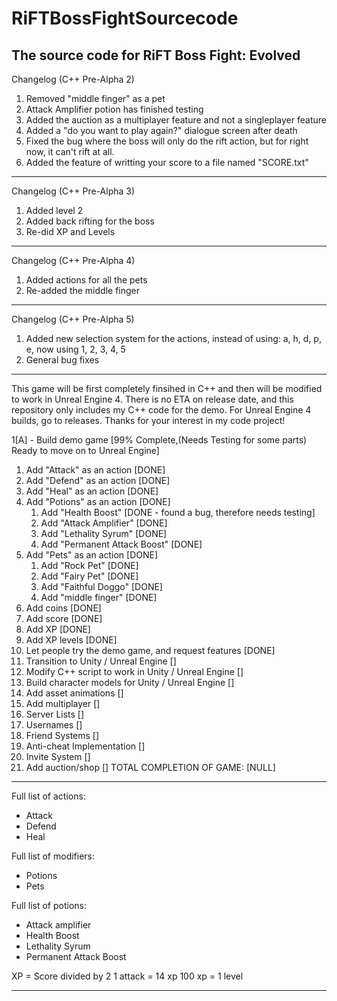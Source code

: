 # RiFTBossFightSourcecode
The source code for RiFT Boss Fight: Evolved
------------------------------------------
Changelog (C++ Pre-Alpha 2)
1. Removed "middle finger" as a pet
2. Attack Amplifier potion has finished testing
3. Added the auction as a multiplayer feature and not a singleplayer feature
4. Added a "do you want to play again?" dialogue screen after death
5. Fixed the bug where the boss will only do the rift action, but for right now, it can't rift at all.
6. Added the feature of writting your score to a file named "SCORE.txt"
------------------------------------------
Changelog (C++ Pre-Alpha 3)
1. Added level 2
2. Added back rifting for the boss
3. Re-did XP and Levels
------------------------------------------
Changelog (C++ Pre-Alpha 4)
1. Added actions for all the pets
2. Re-added the middle finger
------------------------------------------
Changelog (C++ Pre-Alpha 5)
1. Added new selection system for the actions, instead of using: a, h, d, p, e, now using 1, 2, 3, 4, 5
2. General bug fixes
------------------------------------------
This game will be first completely finsihed in C++ and then will be modified to work in Unreal Engine 4.
There is no ETA on release date, and this repository only includes my C++ code for the demo. For Unreal Engine 4 builds, go to releases.
Thanks for your interest in my code project!

1[A] - Build demo game [99% Complete,(Needs Testing for some parts) Ready to move on to Unreal Engine]
   1. Add "Attack" as an action [DONE]
   2. Add "Defend" as an action [DONE]
   3. Add "Heal" as an action [DONE]
   4. Add "Potions" as an action [DONE]
      1. Add "Health Boost" [DONE - found a bug, therefore needs testing]
      2. Add "Attack Amplifier" [DONE]
      3. Add "Lethality Syrum" [DONE]
      4. Add "Permanent Attack Boost" [DONE]
   5. Add "Pets" as an action [DONE]
      1. Add "Rock Pet" [DONE]
      2. Add "Fairy Pet" [DONE]
      3. Add "Faithful Doggo" [DONE]
      4. Add "middle finger" [DONE]
   6. Add coins [DONE]
   7. Add score [DONE]
   8. Add XP [DONE]
   9. Add XP levels [DONE]
7. Let people try the demo game, and request features [DONE]
8. Transition to Unity / Unreal Engine []
9. Modify C++ script to work in Unity / Unreal Engine []
10. Build character models for Unity / Unreal Engine []
11. Add asset animations []
12. Add multiplayer []
  1. Server Lists []
  2. Usernames []
  3. Friend Systems []
  4. Anti-cheat Implementation []
  5. Invite System []
  6. Add auction/shop []
TOTAL COMPLETION OF GAME: [NULL]
--------------------------------------------
>>
Full list of actions:
- Attack
- Defend
- Heal

Full list of modifiers:
- Potions
- Pets

Full list of potions:
- Attack amplifier
- Health Boost
- Lethality Syrum
- Permanent Attack Boost

XP = Score divided by 2
1 attack = 14 xp
100 xp = 1 level
>>
---------------------------------------------
